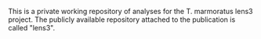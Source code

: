 This is a private working repository of analyses for the T. marmoratus lens3 project. The publicly available repository attached to the publication is called "lens3".
